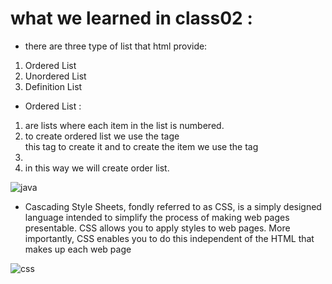 # what we learned in class02 : 

* there are three type of list that html provide:

1. Ordered List
1. Unordered List
1. Definition List
 
* Ordered List :
1. are lists where each item in the list is numbered.
1. to create ordered list we use the tage <ol></ol> this tag to create it and to create the item we use the tag <li></li>
1. in this way we will create order list.


![java](https://brytdesigns.com/wp-content/uploads/2019/12/html_css_javascript_infographic.png)


*  Cascading Style Sheets, fondly referred to as CSS, is a simply designed language intended to simplify the process of making web pages presentable. CSS allows you to apply styles to web pages. More importantly, CSS enables you to do this independent of the HTML that makes up each web page


![css](https://ittrainingcontent.iu.edu/training/htmba/files/pc/img/aa0075d7.png)
